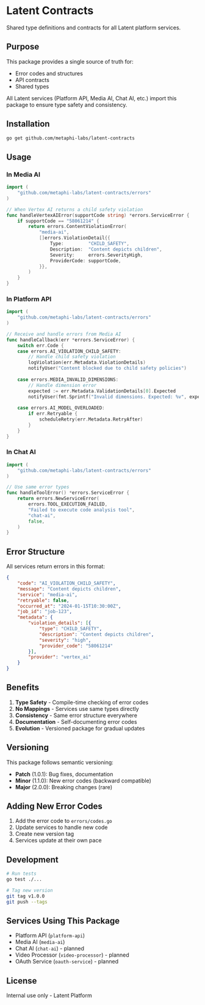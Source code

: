 # Latent Contracts

Shared type definitions and contracts for all Latent platform services.

## Purpose

This package provides a single source of truth for:
- Error codes and structures
- API contracts
- Shared types

All Latent services (Platform API, Media AI, Chat AI, etc.) import this package to ensure type safety and consistency.

## Installation

```bash
go get github.com/metaphi-labs/latent-contracts
```

## Usage

### In Media AI

```go
import (
    "github.com/metaphi-labs/latent-contracts/errors"
)

// When Vertex AI returns a child safety violation
func handleVertexAIError(supportCode string) *errors.ServiceError {
    if supportCode == "58061214" {
        return errors.ContentViolationError(
            "media-ai",
            []errors.ViolationDetail{{
                Type:         "CHILD_SAFETY",
                Description:  "Content depicts children",
                Severity:     errors.SeverityHigh,
                ProviderCode: supportCode,
            }},
        )
    }
}
```

### In Platform API

```go
import (
    "github.com/metaphi-labs/latent-contracts/errors"
)

// Receive and handle errors from Media AI
func handleCallback(err *errors.ServiceError) {
    switch err.Code {
    case errors.AI_VIOLATION_CHILD_SAFETY:
        // Handle child safety violation
        logViolation(err.Metadata.ViolationDetails)
        notifyUser("Content blocked due to child safety policies")
        
    case errors.MEDIA_INVALID_DIMENSIONS:
        // Handle dimension error
        expected := err.Metadata.ValidationDetails[0].Expected
        notifyUser(fmt.Sprintf("Invalid dimensions. Expected: %v", expected))
        
    case errors.AI_MODEL_OVERLOADED:
        if err.Retryable {
            scheduleRetry(err.Metadata.RetryAfter)
        }
    }
}
```

### In Chat AI

```go
import (
    "github.com/metaphi-labs/latent-contracts/errors"
)

// Use same error types
func handleToolError() *errors.ServiceError {
    return errors.NewServiceError(
        errors.TOOL_EXECUTION_FAILED,
        "Failed to execute code analysis tool",
        "chat-ai",
        false,
    )
}
```

## Error Structure

All services return errors in this format:

```json
{
    "code": "AI_VIOLATION_CHILD_SAFETY",
    "message": "Content depicts children",
    "service": "media-ai",
    "retryable": false,
    "occurred_at": "2024-01-15T10:30:00Z",
    "job_id": "job-123",
    "metadata": {
        "violation_details": [{
            "type": "CHILD_SAFETY",
            "description": "Content depicts children",
            "severity": "high",
            "provider_code": "58061214"
        }],
        "provider": "vertex_ai"
    }
}
```

## Benefits

1. **Type Safety** - Compile-time checking of error codes
2. **No Mappings** - Services use same types directly
3. **Consistency** - Same error structure everywhere
4. **Documentation** - Self-documenting error codes
5. **Evolution** - Versioned package for gradual updates

## Versioning

This package follows semantic versioning:
- **Patch** (1.0.1): Bug fixes, documentation
- **Minor** (1.1.0): New error codes (backward compatible)
- **Major** (2.0.0): Breaking changes (rare)

## Adding New Error Codes

1. Add the error code to `errors/codes.go`
2. Update services to handle new code
3. Create new version tag
4. Services update at their own pace

## Development

```bash
# Run tests
go test ./...

# Tag new version
git tag v1.0.0
git push --tags
```

## Services Using This Package

- Platform API (`platform-api`)
- Media AI (`media-ai`)
- Chat AI (`chat-ai`) - planned
- Video Processor (`video-processor`) - planned
- OAuth Service (`oauth-service`) - planned

## License

Internal use only - Latent Platform